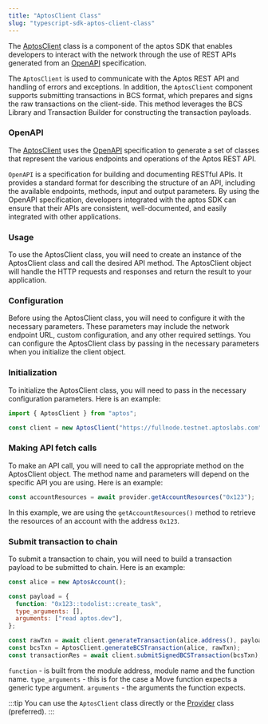 ```yaml
---
title: "AptosClient Class"
slug: "typescript-sdk-aptos-client-class"
---
```


The [AptosClient](https://aptos-labs.github.io/ts-sdk-doc/classes/AptosClient.html) class is a component of the aptos SDK that enables developers to interact with the network through the use of REST APIs generated from an [OpenAPI](https://aptos-labs.github.io/ts-sdk-doc/) specification.

The `AptosClient` is used to communicate with the Aptos REST API and handling of errors and exceptions.
In addition, the `AptosClient` component supports submitting transactions in BCS format, which prepares and signs the raw transactions on the client-side. This method leverages the BCS Library and Transaction Builder for constructing the transaction payloads.

### OpenAPI

The [AptosClient](https://aptos-labs.github.io/ts-sdk-doc/classes/AptosClient.html) uses the [OpenAPI](https://aptos-labs.github.io/ts-sdk-doc/) specification to generate a set of classes that represent the various endpoints and operations of the Aptos REST API.

`OpenAPI` is a specification for building and documenting RESTful APIs. It provides a standard format for describing the structure of an API, including the available endpoints, methods, input and output parameters. By using the OpenAPI specification, developers integrated with the aptos SDK can ensure that their APIs are consistent, well-documented, and easily integrated with other applications.

### Usage

To use the AptosClient class, you will need to create an instance of the AptosClient class and call the desired API method. The AptosClient object will handle the HTTP requests and responses and return the result to your application.

### Configuration

Before using the AptosClient class, you will need to configure it with the necessary parameters. These parameters may include the network endpoint URL, custom configuration, and any other required settings. You can configure the AptosClient class by passing in the necessary parameters when you initialize the client object.

### Initialization

To initialize the AptosClient class, you will need to pass in the necessary configuration parameters. Here is an example:

```js
import { AptosClient } from "aptos";

const client = new AptosClient("https://fullnode.testnet.aptoslabs.com");
```

### Making API fetch calls

To make an API call, you will need to call the appropriate method on the AptosClient object. The method name and parameters will depend on the specific API you are using. Here is an example:

```js
const accountResources = await provider.getAccountResources("0x123");
```

In this example, we are using the `getAccountResources()` method to retrieve the resources of an account with the address `0x123`.

### Submit transaction to chain

To submit a transaction to chain, you will need to build a transaction payload to be submitted to chain. Here is an example:

```js
const alice = new AptosAccount();

const payload = {
  function: "0x123::todolist::create_task",
  type_arguments: [],
  arguments: ["read aptos.dev"],
};

const rawTxn = await client.generateTransaction(alice.address(), payload);
const bcsTxn = AptosClient.generateBCSTransaction(alice, rawTxn);
const transactionRes = await client.submitSignedBCSTransaction(bcsTxn);
```

`function` - is built from the module address, module name and the function name.
`type_arguments` - this is for the case a Move function expects a generic type argument.
`arguments` - the arguments the function expects.

:::tip
You can use the `AptosClient` class directly or the [Provider](./sdk-client-layer.md) class (preferred).
:::
